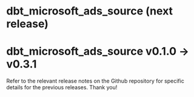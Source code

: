 # dbt_microsoft_ads_source (next release)

# dbt_microsoft_ads_source v0.1.0 -> v0.3.1
Refer to the relevant release notes on the Github repository for specific details for the previous releases. Thank you!